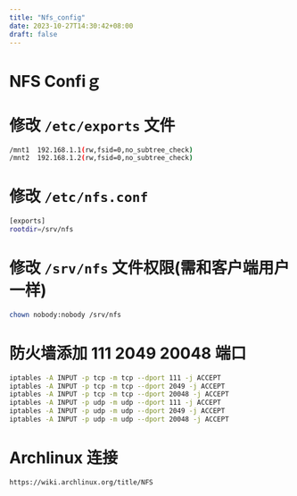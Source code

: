 ```yaml
---
title: "Nfs_config"
date: 2023-10-27T14:30:42+08:00
draft: false
---
```

NFS Confiｇ
===

# 修改  `/etc/exports` 文件

```bash
/mnt1  192.168.1.1(rw,fsid=0,no_subtree_check)
/mnt2  192.168.1.2(rw,fsid=0,no_subtree_check)
```

# 修改 `/etc/nfs.conf` 

```bash
[exports]
rootdir=/srv/nfs
```

# 修改 `/srv/nfs` 文件权限(需和客户端用户一样)
```bash
chown nobody:nobody /srv/nfs
```

# 防火墙添加 111  2049  20048 端口
```bash
iptables -A INPUT -p tcp -m tcp --dport 111 -j ACCEPT
iptables -A INPUT -p tcp -m tcp --dport 2049 -j ACCEPT
iptables -A INPUT -p tcp -m tcp --dport 20048 -j ACCEPT
iptables -A INPUT -p udp -m udp --dport 111 -j ACCEPT
iptables -A INPUT -p udp -m udp --dport 2049 -j ACCEPT
iptables -A INPUT -p udp -m udp --dport 20048 -j ACCEPT
```

# Archlinux 连接
```bash
https://wiki.archlinux.org/title/NFS
```